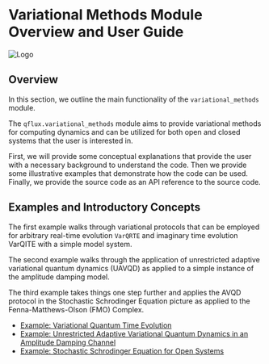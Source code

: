 # Variational Methods Module Overview and User Guide

![Logo](../../img/qflux-logo.png)

## Overview

In this section, we outline the main functionality of the `variational_methods` module. 

The `qflux.variational_methods` module aims to provide variational methods for computing dynamics and can be utilized for both open and closed systems that the user is interested in. 

First, we will provide some conceptual explanations that provide the user with a necessary background to understand the code. Then we provide some illustrative examples that demonstrate how the code can be used. Finally, we provide the source code as an API reference to the source code.

## Examples and Introductory Concepts

The first example walks through variational protocols that can be employed for arbitrary real-time evolution `VarQRTE` and imaginary time evolution VarQITE with a simple model system. 

The second example walks through the application of unrestricted adaptive variational quantum dynamics (UAVQD) as applied to a simple instance of the amplitude damping model.

The third example takes things one step further and applies the AVQD protocol in the Stochastic Schrodinger Equation picture as applied to the Fenna-Matthews-Olson (FMO) Complex.

- [Example: Variational Quantum Time Evolution](varQTE.md)
- [Example: Unrestricted Adaptive Variational Quantum Dynamics in an Amplitude Damping Channel](Vectorized_Adaptive.md)
- [Example: Stochastic Schrodinger Equation for Open Systems](trajectory_FMO.md)

